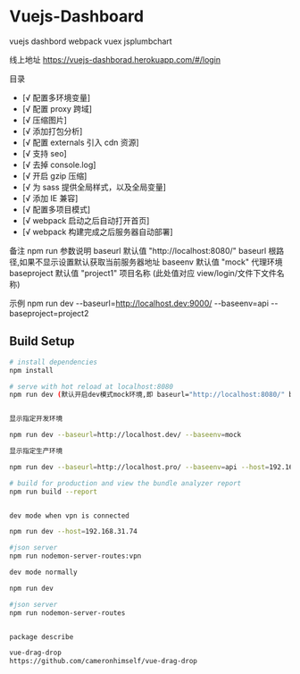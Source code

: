 # Vuejs-Dashboard

vuejs dashbord webpack vuex jsplumbchart

线上地址
https://vuejs-dashborad.herokuapp.com/#/login

<span id="top">目录</span>

- [√ 配置多环境变量]
- [√ 配置 proxy 跨域]
- [√ 压缩图片]
- [√ 添加打包分析]
- [√ 配置 externals 引入 cdn 资源]
- [√ 支持 seo]
- [√ 去掉 console.log]
- [√ 开启 gzip 压缩]
- [√ 为 sass 提供全局样式，以及全局变量]
- [√ 添加 IE 兼容]
- [√ 配置多项目模式]
- [√ webpack 启动之后自动打开首页]
- [√ webpack 构建完成之后服务器自动部署]

备注 npm run 参数说明
baseurl 默认值 "http://localhost:8080/" baseurl 根路径,如果不显示设置默认获取当前服务器地址
baseenv 默认值 "mock" 代理环境
baseproject 默认值 "project1" 项目名称 (此处值对应 view/login/文件下文件名称)

示例
npm run dev --baseurl=http://localhost.dev:9000/ --baseenv=api --baseproject=project2

## Build Setup

```bash
# install dependencies
npm install

# serve with hot reload at localhost:8080
npm run dev (默认开启dev模式mock环境,即 baseurl="http://localhost:8080/" baseenv="mock")


显示指定开发环境

npm run dev --baseurl=http://localhost.dev/ --baseenv=mock

显示指定生产环境

npm run dev --baseurl=http://localhost.pro/ --baseenv=api --host=192.168.31.74

# build for production and view the bundle analyzer report
npm run build --report


dev mode when vpn is connected

npm run dev --host=192.168.31.74

#json server
npm run nodemon-server-routes:vpn

dev mode normally

npm run dev

#json server
npm run nodemon-server-routes


package describe

vue-drag-drop
https://github.com/cameronhimself/vue-drag-drop
```
